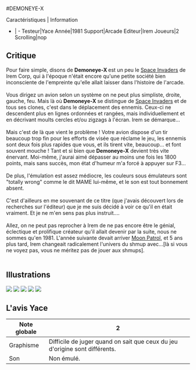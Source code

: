 #DEMONEYE-X

Caractéristiques | Information
- | -
Testeur|Yace
Année|1981
Support|Arcade
Editeur|Irem
Joueurs|2
Scrolling|nop

## Critique
Pour faire simple, disons de <b>Demoneye-X </b>est un peu le <a href="index.php?page=fiche&id=403">Space Invaders</a> de Irem Corp, qui à l'époque n'était encore qu'une petite société bien inconsciente de l'empreinte qu'elle allait laisser dans l'histoire de l'arcade.<br/><br/>Vous dirigez un avion selon un système on ne peut plus simpliste, droite, gauche, feu. Mais là où <b>Demoneye-X </b>se distingue de <a href="index.php?page=fiche&id=403">Space Invaders</a> et de tous ses clones, c'est dans le déplacement des ennemis. Ceux-ci ne descendent plus en lignes ordonnées et rangées, mais individuellement et en décrivant moults cercles et/ou zigzags à l'écran. Irem se démarque...<br/><br/>Mais c'est de là que vient le problème ! Votre avion dispose d'un tir beaucoup trop fin pour les efforts de visée que réclame le jeu, les ennemis sont deux fois plus rapides que vous, et ils tirent vite, beaucoup... et font souvent mouche ! Tant et si bien que <b>Demoneye-X</b> devient très vite énervant. Moi-même, j'aurai aimé dépasser au moins une fois les 1800 points, mais sans succès, mon état d'humeur m'a forcé à appuyer sur F3...<br/><br/>De plus, l'émulation est assez  médiocre, les couleurs sous émulateurs sont "totally wrong" comme le dit MAME lui-même, et le son est tout bonnement absent.<br/><br/>C'est d'ailleurs en me souvenant de ce titre (que j'avais découvert lors de recherches sur l'éditeur) que je me suis décidé à voir ce qu'il en était vraiment. Et je ne m'en sens pas plus instruit....<br/><br/>Allez, on ne peut pas reprocher à Irem de ne pas encore être le génial, éclectique et prolifique créateur qu'il allait devenir par la suite, nous ne sommes qu'en 1981. L'année suivante devait arriver <a href="index.php?page=fiche&id=772">Moon Patrol</a>, et 5 ans plus tard, Irem changeait radicalement l'univers du shmup avec...[là si vous ne voyez pas, vous ne méritez pas de jouer aux shmups].<br/><br/>

## Illustrations
![](http://www.shmup.com/images/thumbs/img_fiche_1_907.gif)
![](http://www.shmup.com/images/thumbs/img_fiche_2_907.gif)
![](http://www.shmup.com/images/thumbs/img_fiche_3_907.gif)
![](http://www.shmup.com/images/thumbs/)
![](http://www.shmup.com/images/thumbs/)

## L'avis Yace
Note globale|2
-|-
Graphisme|Difficile de juger quand on sait que ceux du jeu d'origine sont différents.
Son|Non émulé.
